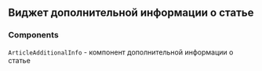 ## Виджет дополнительной информации о статье

### Components

`ArticleAdditionalInfo` - компонент дополнительной информации о статье
